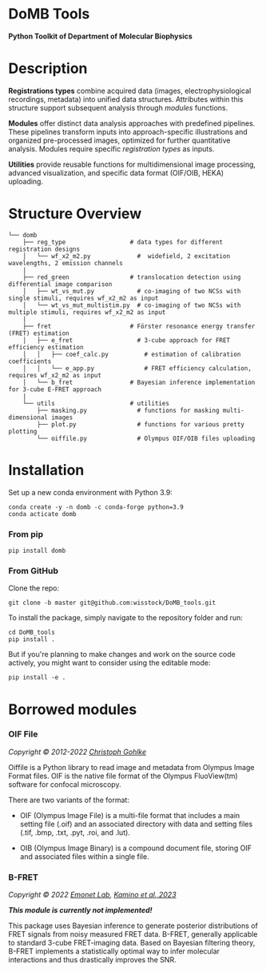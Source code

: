 DoMB Tools
==========

__Python Toolkit of Department of Molecular Biophysics__

# Description
__Registrations types__ combine acquired data (images, electrophysiological recordings, metadata) into unified data structures. Attributes within this structure support subsequent analysis through _modules_ functions.

__Modules__ offer distinct data analysis approaches with predefined pipelines. These pipelines transform inputs into approach-specific illustrations and organized pre-processed images, optimized for further quantitative analysis. Modules require specific _registration types_ as inputs.

__Utilities__ provide reusable functions for multidimensional image processing, advanced visualization, and specific data format (OIF/OIB, HEKA) uploading.


# Structure Overview
```
└── domb
    ├── reg_type                  # data types for different registration designs
    │   └── wf_x2_m2.py             #  widefield, 2 excitation wavelengths, 2 emission channels
    |
    ├── red_green                 # translocation detection using differential image comparison
    │   ├── wt_vs_mut.py            # co-imaging of two NCSs with single stimuli, requires wf_x2_m2 as input
    │   └── wt_vs_mut_multistim.py  # co-imaging of two NCSs with multiple stimuli, requires wf_x2_m2 as input
    |
    ├── fret                      # Förster resonance energy transfer (FRET) estimation
    │   ├── e_fret                  # 3-cube approach for FRET efficiency estimation
    │   │   ├── coef_calc.py          # estimation of calibration coefficients
    │   │   └── e_app.py              # FRET efficiency calculation, requires wf_x2_m2 as input
    │   └── b_fret                # Bayesian inference implementation for 3-cube E-FRET approach
    |
    └── utils                     # utilities
        ├── masking.py              # functions for masking multi-dimensional images
        ├── plot.py                 # functions for various pretty plotting
        └── oiffile.py              # Olympus OIF/OIB files uploading

```

# Installation
Set up a new conda environment with Python 3.9:
```
conda create -y -n domb -c conda-forge python=3.9
conda acticate domb
```

### From pip
```
pip install domb
```

### From GitHub
Clone the repo:
```
git clone -b master git@github.com:wisstock/DoMB_tools.git
```

To install the package, simply navigate to the repository folder and run: 
```
cd DoMB_tools
pip install .
```

But if you're planning to make changes and work on the source code actively, you might want to consider using the editable mode:
```
pip install -e .
```

# Borrowed modules
### OIF File
_Copyright © 2012-2022 [Christoph Gohlke](https://www.cgohlke.com/)_

Oiffile is a Python library to read image and metadata from Olympus Image
Format files. OIF is the native file format of the Olympus FluoView(tm)
software for confocal microscopy.

There are two variants of the format:

- OIF (Olympus Image File) is a multi-file format that includes a main setting
  file (.oif) and an associated directory with data and setting files (.tif,
  .bmp, .txt, .pyt, .roi, and .lut).

- OIB (Olympus Image Binary) is a compound document file, storing OIF and
  associated files within a single file.

### B-FRET
_Copyright © 2022 [Emonet Lab](https://github.com/emonetlab), [Kamino et al.,2023](https://www.pnas.org/doi/10.1073/pnas.2211807120)_

__*This module is currently not implemented!*__

This package uses Bayesian inference to generate posterior distributions of FRET signals from noisy measured FRET data. B-FRET, generally applicable to standard 3-cube FRET-imaging data. Based on Bayesian filtering theory, B-FRET implements a statistically optimal way to infer molecular interactions and thus drastically improves the SNR. 
